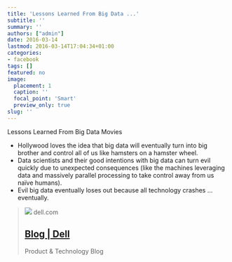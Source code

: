 ```yaml
---
title: 'Lessons Learned From Big Data ...'
subtitle: ''
summary: ''
authors: ["admin"]
date: 2016-03-14
lastmod: 2016-03-14T17:04:34+01:00
categories:
- facebook
tags: []
featured: no
image:
  placement: 1
  caption: ''
  focal_point: 'Smart'
  preview_only: true
slug: ''
---
```

Lessons Learned From Big Data Movies

- Hollywood loves the idea that big data will eventually turn into big brother and control all of us like hamsters on a hamster wheel.
- Data scientists and their good intentions with big data can turn evil quickly due to unexpected consequences (like the machines leveraging data and massively parallel processing to take control away from us naïve humans).
- Evil big data eventually loses out because all technology crashes …eventually.
> [![](https://www.dell.com/wp-uploads/2021/12/DellTech_Logo_Stk_Blue_Gry_rgb.png)](https://infocus.emc.com/william_schmarzo/my-favorite-big-data-movies/)
> dell.com
> ## [Blog | Dell](https://infocus.emc.com/william_schmarzo/my-favorite-big-data-movies/)
>
>Product & Technology Blog

